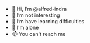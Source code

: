 - 👋 Hi, I’m @alfred-indra
- 👀 I’m not interesting
- 🌱 I’m have learning difficulties
- 💞️ I'm alone
- 📫 You can't reach me

<!---
alfred-indra/alfred-indra is a ✨ special ✨ repository because its `README.md` (this file) appears on your GitHub profile.
You can click the Preview link to take a look at your changes.
--->
